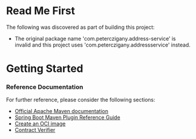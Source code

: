 # Read Me First
The following was discovered as part of building this project:

* The original package name 'com.peterczigany.address-service' is invalid and this project uses 'com.peterczigany.addressservice' instead.

# Getting Started

### Reference Documentation
For further reference, please consider the following sections:

* [Official Apache Maven documentation](https://maven.apache.org/guides/index.html)
* [Spring Boot Maven Plugin Reference Guide](https://docs.spring.io/spring-boot/docs/3.1.4/maven-plugin/reference/html/)
* [Create an OCI image](https://docs.spring.io/spring-boot/docs/3.1.4/maven-plugin/reference/html/#build-image)
* [Contract Verifier](https://cloud.spring.io/spring-cloud-contract/reference/htmlsingle/)

